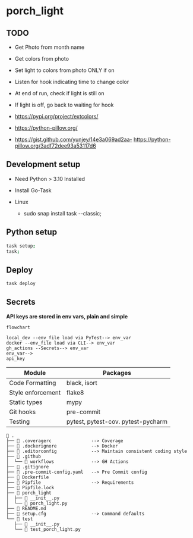 # porch_light

## TODO
- Get Photo from month name
- Get colors from photo
- Set light to colors from photo ONLY if on
- Listen for hook indicating time to change color
- At end of run, check if light is still on
- If light is off, go back to waiting for hook

- https://pypi.org/project/extcolors/
- https://python-pillow.org/
- https://gist.github.com/yunjey/14e3a069ad2aa- https://python-pillow.org/3adf72dee93a53117d6

## Development setup
- Need Python > 3.10 Installed

- Install Go-Task
- Linux
  - sudo snap install task --classic;

## Python setup
```sh
task setup; 
task;

```
## Deploy
```sh 
task deploy
```

## Secrets
**API keys are stored in env vars, plain and simple**
```mermaid
flowchart

local_dev --env_file load via PyTest--> env_var
docker --env_file load via CLI--> env_var
gh_actions --Secrets--> env_var
env_var-->
api_key
```


Module              | Packages
-|-
Code Formatting     | black, isort
Style enforcement   | flake8
Static types        | mypy
Git hooks           | pre-commit
Testing             | pytest, pytest-cov. pytest-pycharm

```text
 .
├──  .coveragerc               --> Coverage
├──  .dockerignore             --> Docker
├──  .editorconfig             --> Maintain consistent coding style
├──  .github
│  └──  workflows              --> GH Actions
├──  .gitignore
├──  .pre-commit-config.yaml   --> Pre Commit config
├──  Dockerfile
├──  Pipfile                   --> Requirements
├──  Pipfile.lock
├──  porch_light
│  ├──  __init__.py
│  └──  porch_light.py
├──  README.md
├──  setup.cfg                 --> Command defaults
└──  test
   ├──  __init__.py
   └──  test_porch_light.py
```
